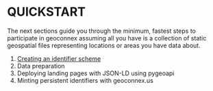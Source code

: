 # QUICKSTART


The next sections guide you through the minimum, fastest steps to participate in geoconnex assuming all you have is a collection of static geospatial files representing locations or areas you have data about.

1. [Creating an identifier scheme](quickstart:idscheme)
2. Data preparation
3. Deploying landing pages with JSON-LD using pygeoapi
4. Minting persistent identifiers with geoconnex.us

